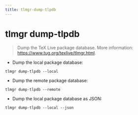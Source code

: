 ```yaml
---
title: tlmgr-dump-tlpdb
---
```

# tlmgr dump-tlpdb

> Dump the TeX Live package database.
> More information: <https://www.tug.org/texlive/tlmgr.html>.

- Dump the local package database:

`tlmgr dump-tlpdb --local`

- Dump the remote package database:

`tlmgr dump-tlpdb --remote`

- Dump the local package database as JSON:

`tlmgr dump-tlpdb --local --json`
